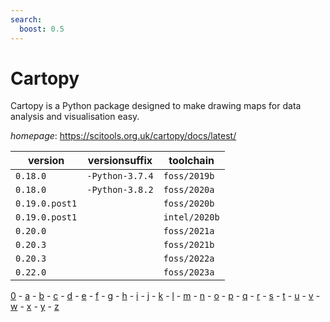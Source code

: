```yaml
---
search:
  boost: 0.5
---
```

# Cartopy

Cartopy is a Python package designed to make drawing maps for data analysis and visualisation easy.

*homepage*: <https://scitools.org.uk/cartopy/docs/latest/>

version | versionsuffix | toolchain
--------|---------------|----------
``0.18.0`` | ``-Python-3.7.4`` | ``foss/2019b``
``0.18.0`` | ``-Python-3.8.2`` | ``foss/2020a``
``0.19.0.post1`` |  | ``foss/2020b``
``0.19.0.post1`` |  | ``intel/2020b``
``0.20.0`` |  | ``foss/2021a``
``0.20.3`` |  | ``foss/2021b``
``0.20.3`` |  | ``foss/2022a``
``0.22.0`` |  | ``foss/2023a``

[0](../0/index.md) - [a](../a/index.md) - [b](../b/index.md) - [c](../c/index.md) - [d](../d/index.md) - [e](../e/index.md) - [f](../f/index.md) - [g](../g/index.md) - [h](../h/index.md) - [i](../i/index.md) - [j](../j/index.md) - [k](../k/index.md) - [l](../l/index.md) - [m](../m/index.md) - [n](../n/index.md) - [o](../o/index.md) - [p](../p/index.md) - [q](../q/index.md) - [r](../r/index.md) - [s](../s/index.md) - [t](../t/index.md) - [u](../u/index.md) - [v](../v/index.md) - [w](../w/index.md) - [x](../x/index.md) - [y](../y/index.md) - [z](../z/index.md)

